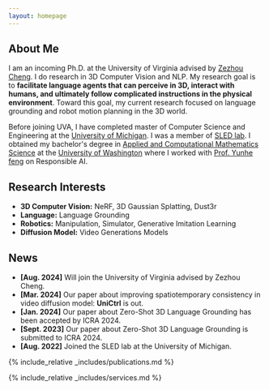 ```yaml
---
layout: homepage
---
```


## About Me

I am an incoming Ph.D. at the University of Virginia advised by [Zezhou Cheng](https://sites.google.com/site/zezhoucheng/). I do research in 3D Computer Vision and NLP. My research goal is to **facilitate language agents that can perceive in 3D, interact with humans, and ultimately follow complicated instructions in the physical environment**. Toward this goal, my current research focused on language grounding and robot motion planning in the 3D world.

Before joining UVA, I have completed master of Computer Science and Engineering at the [University of Michigan](https://umich.edu/). I was a member of [SLED lab](https://sled.eecs.umich.edu/). I obtained my bachelor's degree in [Applied and Computational Mathematics Science](https://acms.washington.edu/) at the [University of Washington](https://www.washington.edu/) where I worked with [Prof. Yunhe feng](https://yunhefeng.me/) on Responsible AI.

## Research Interests

- **3D Computer Vision:** NeRF, 3D Gaussian Splatting, Dust3r
- **Language:** Language Grounding
- **Robotics:** Manipulation, Simulator, Generative Imitation Learning
- **Diffusion Model:** Video Generations Models

## News

- **[Aug. 2024]** Will join the University of Virginia advised by Zezhou Cheng.
- **[Mar. 2024]** Our paper about improving spatiotemporary consistency in video diffusion model: **UniCtrl** is out.
- **[Jan. 2024]** Our paper about Zero-Shot 3D Language Grounding has been accepted by ICRA 2024.
- **[Sept. 2023]** Our paper about Zero-Shot 3D Language Grounding is submitted to ICRA 2024.
- **[Aug. 2022]** Joined the SLED lab at the University of Michigan.


{% include_relative _includes/publications.md %}

{% include_relative _includes/services.md %}
